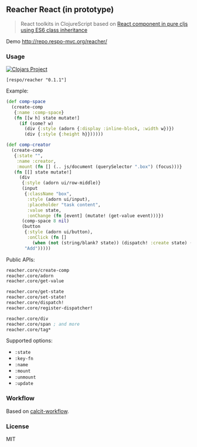 
Reacher React (in prototype)
----

> React toolkits in ClojureScript based on [React component in pure cljs using ES6 class inheritance](https://gist.github.com/pesterhazy/39c84224972890665b6bec3addafdf5a)

Demo http://repo.respo-mvc.org/reacher/

### Usage

[![Clojars Project](https://img.shields.io/clojars/v/respo/reacher.svg)](https://clojars.org/respo/recher)

```edn
[respo/reacher "0.1.1"]
```

Example:

```clojure
(def comp-space
  (create-comp
   {:name :comp-space}
   (fn [[w h] state mutate!]
     (if (some? w)
       (div {:style (adorn {:display :inline-block, :width w})})
       (div {:style {:height h}})))))

(def comp-creator
  (create-comp
   {:state "",
    :name :creator,
    :mount (fn [] (.. js/document (querySelector ".box") (focus)))}
   (fn [[] state mutate!]
     (div
      {:style (adorn ui/row-middle)}
      (input
       {:className "box",
        :style (adorn ui/input),
        :placeholder "task content",
        :value state,
        :onChange (fn [event] (mutate! (get-value event)))})
      (comp-space 8 nil)
      (button
       {:style (adorn ui/button),
        :onClick (fn []
          (when (not (string/blank? state)) (dispatch! :create state) (mutate! "")))}
       "Add")))))
```

Public APIs:

```clojure
reacher.core/create-comp
reacher.core/adorn
reacher.core/get-value

reacher.core/get-state
reacher.core/set-state!
reacher.core/dispatch!
reacher.core/register-dispatcher!

reacher.core/div
reacher.core/span ; and more
reacher.core/tag*
```

Supported options:

* `:state`
* `:key-fn`
* `:name`
* `:mount`
* `:unmount`
* `:update`

### Workflow

Based on [calcit-workflow](https://github.com/mvc-works/calcit-workflow).

### License

MIT
